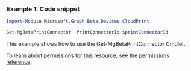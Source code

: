 ### Example 1: Code snippet

```powershellImport-Module Microsoft.Graph.Beta.Devices.CloudPrint

Get-MgBetaPrintConnector -PrintConnectorId $printConnectorId
```
This example shows how to use the Get-MgBetaPrintConnector Cmdlet.
To learn about permissions for this resource, see the [permissions reference](/graph/permissions-reference).

